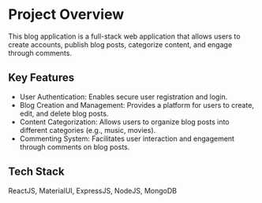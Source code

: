 # Project Overview
This blog application is a full-stack web application that allows users to create accounts, publish blog posts, categorize content, and engage through comments.

## Key Features
* User Authentication: Enables secure user registration and login.
* Blog Creation and Management: Provides a platform for users to create, edit, and delete blog posts.
* Content Categorization: Allows users to organize blog posts into different categories (e.g., music, movies).
* Commenting System: Facilitates user interaction and engagement through comments on blog posts.

## Tech Stack
ReactJS, MaterialUI, ExpressJS, NodeJS, MongoDB
